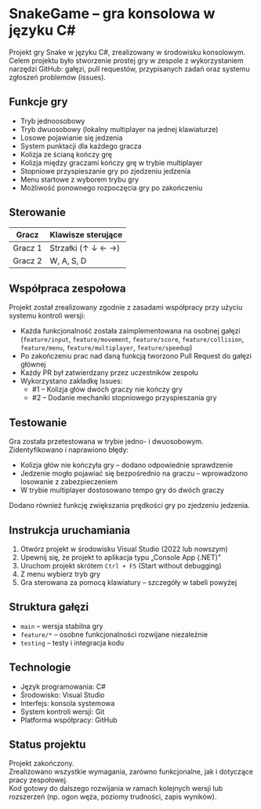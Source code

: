 # SnakeGame – gra konsolowa w języku C#

Projekt gry Snake w języku C#, zrealizowany w środowisku konsolowym. Celem projektu było stworzenie prostej gry w zespole z wykorzystaniem narzędzi GitHub: gałęzi, pull requestów, przypisanych zadań oraz systemu zgłoszeń problemów (issues).

## Funkcje gry

- Tryb jednoosobowy
- Tryb dwuosobowy (lokalny multiplayer na jednej klawiaturze)
- Losowe pojawianie się jedzenia
- System punktacji dla każdego gracza
- Kolizja ze ścianą kończy grę
- Kolizja między graczami kończy grę w trybie multiplayer
- Stopniowe przyspieszanie gry po zjedzeniu jedzenia
- Menu startowe z wyborem trybu gry
- Możliwość ponownego rozpoczęcia gry po zakończeniu

## Sterowanie

| Gracz | Klawisze sterujące       |
|-------|--------------------------|
| Gracz 1 | Strzałki (↑ ↓ ← →)     |
| Gracz 2 | W, A, S, D              |

## Współpraca zespołowa

Projekt został zrealizowany zgodnie z zasadami współpracy przy użyciu systemu kontroli wersji:

- Każda funkcjonalność została zaimplementowana na osobnej gałęzi (`feature/input`, `feature/movement`, `feature/score`, `feature/collision`, `feature/menu`, `feature/multiplayer`, `feature/speedup`)
- Po zakończeniu prac nad daną funkcją tworzono Pull Request do gałęzi głównej
- Każdy PR był zatwierdzany przez uczestników zespołu
- Wykorzystano zakładkę Issues:
  - #1 – Kolizja głów dwóch graczy nie kończy gry
  - #2 – Dodanie mechaniki stopniowego przyspieszania gry

## Testowanie

Gra została przetestowana w trybie jedno- i dwuosobowym.  
Zidentyfikowano i naprawiono błędy:
- Kolizja głów nie kończyła gry – dodano odpowiednie sprawdzenie
- Jedzenie mogło pojawiać się bezpośrednio na graczu – wprowadzono losowanie z zabezpieczeniem
- W trybie multiplayer dostosowano tempo gry do dwóch graczy

Dodano również funkcję zwiększania prędkości gry po zjedzeniu jedzenia.

## Instrukcja uruchamiania

1. Otwórz projekt w środowisku Visual Studio (2022 lub nowszym)
2. Upewnij się, że projekt to aplikacja typu „Console App (.NET)”
3. Uruchom projekt skrótem `Ctrl + F5` (Start without debugging)
4. Z menu wybierz tryb gry
5. Gra sterowana za pomocą klawiatury – szczegóły w tabeli powyżej

## Struktura gałęzi

- `main` – wersja stabilna gry
- `feature/*` – osobne funkcjonalności rozwijane niezależnie
- `testing` – testy i integracja kodu

## Technologie

- Język programowania: C#
- Środowisko: Visual Studio
- Interfejs: konsola systemowa
- System kontroli wersji: Git
- Platforma współpracy: GitHub

## Status projektu

Projekt zakończony.  
Zrealizowano wszystkie wymagania, zarówno funkcjonalne, jak i dotyczące pracy zespołowej.  
Kod gotowy do dalszego rozwijania w ramach kolejnych wersji lub rozszerzeń (np. ogon węża, poziomy trudności, zapis wyników).
